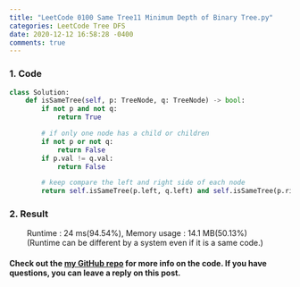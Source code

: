 ```yaml
---
title: "LeetCode 0100 Same Tree11 Minimum Depth of Binary Tree.py"
categories: LeetCode Tree DFS
date: 2020-12-12 16:58:28 -0400
comments: true
---
```


### 1. Code
```python
class Solution:
    def isSameTree(self, p: TreeNode, q: TreeNode) -> bool:
        if not p and not q:
            return True

        # if only one node has a child or children
        if not p or not q:
            return False
        if p.val != q.val:
            return False

        # keep compare the left and right side of each node
        return self.isSameTree(p.left, q.left) and self.isSameTree(p.right, q.right)
```

### 2. Result
&nbsp;&nbsp;&nbsp;&nbsp;&nbsp;&nbsp;&nbsp;&nbsp;Runtime : 24 ms(94.54%), Memory usage : 14.1 MB(50.13%)
&nbsp;&nbsp;&nbsp;&nbsp;&nbsp;&nbsp;&nbsp;&nbsp;(Runtime can be different by a system even if it is a same code.)

#### Check out the [my GitHub repo][hyuk-gh] for more info on the code. If you have questions, you can leave a reply on this post.
[hyuk-gh]: https://github.com/dlgur1994/StudyAlgorithms
